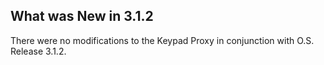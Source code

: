 
## What was New in 3.1.2

There were no modifications to the Keypad Proxy in conjunction with O.S. Release 3.1.2.